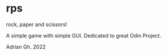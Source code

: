 # rps
rock, paper and scissors!

A simple game with simple GUI. Dedicated to great Odin Project.

Adrian Gh. 2022
